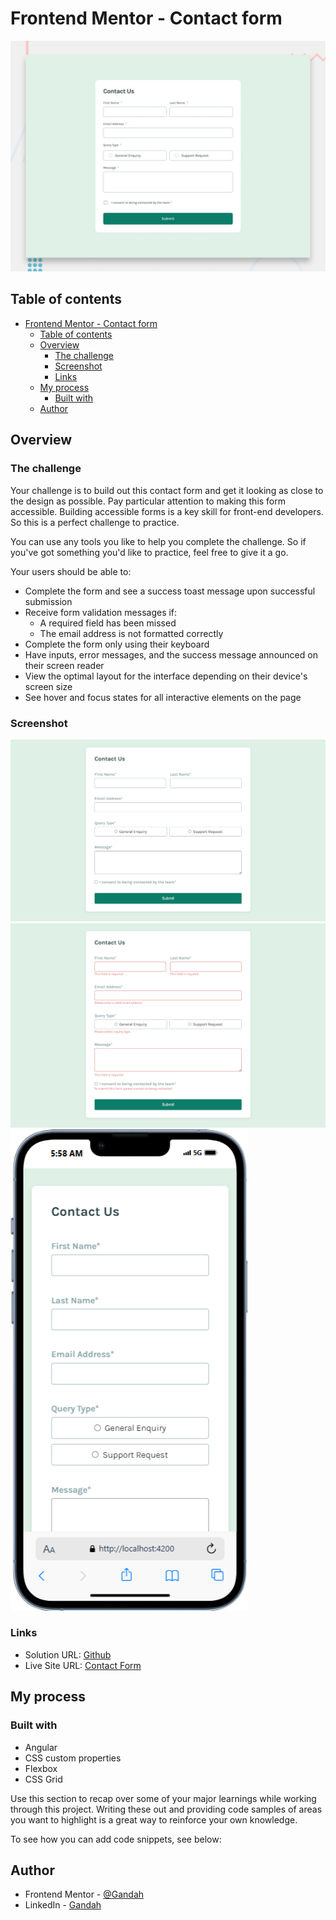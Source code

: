 # Frontend Mentor - Contact form

![Design preview for the Contact form coding challenge](./design/desktop-preview.jpg)


## Table of contents

- [Frontend Mentor - Contact form](#frontend-mentor---contact-form)
  - [Table of contents](#table-of-contents)
  - [Overview](#overview)
    - [The challenge](#the-challenge)
    - [Screenshot](#screenshot)
    - [Links](#links)
  - [My process](#my-process)
    - [Built with](#built-with)
  - [Author](#author)

## Overview

### The challenge

Your challenge is to build out this contact form and get it looking as close to the design as possible. Pay particular attention to making this form accessible. Building accessible forms is a key skill for front-end developers. So this is a perfect challenge to practice.

You can use any tools you like to help you complete the challenge. So if you've got something you'd like to practice, feel free to give it a go.

Your users should be able to: 

- Complete the form and see a success toast message upon successful submission
- Receive form validation messages if:
  - A required field has been missed
  - The email address is not formatted correctly
- Complete the form only using their keyboard
- Have inputs, error messages, and the success message announced on their screen reader
- View the optimal layout for the interface depending on their device's screen size
- See hover and focus states for all interactive elements on the page

### Screenshot

![Desktop-view](./screenshots/desktop.png)
![error-states](./screenshots/error-states.png)
![Mobile-view](./screenshots/mobile.png)

### Links

- Solution URL: [Github](https://github.com/Gandah/my-ngapp)
- Live Site URL: [Contact Form](https://contact-form-kappa-azure.vercel.app)

## My process

### Built with

- Angular
- CSS custom properties
- Flexbox
- CSS Grid

Use this section to recap over some of your major learnings while working through this project. Writing these out and providing code samples of areas you want to highlight is a great way to reinforce your own knowledge.

To see how you can add code snippets, see below:

## Author

- Frontend Mentor - [@Gandah](https://www.frontendmentor.io/profile/Gandah)
- LinkedIn - [Gandah](https://www.linkedin.com/in/gandahkelvin/)

